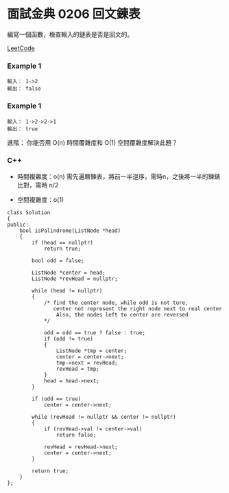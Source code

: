 # 面試金典 0206 回文鍊表

編寫一個函數，檢查輸入的鏈表是否是回文的。

[LeetCode](https://leetcode-cn.com/problems/palindrome-linked-list-lcci/)

### Example 1
```
輸入： 1->2
輸出： false 
```

### Example 1
```
輸入： 1->2->2->1
輸出： true 
```

進階：
你能否用 O(n) 時間覆雜度和 O(1) 空間覆雜度解決此題？

### C++

* 時間複雜度：o(n) 需先遍曆鍊表，將前一半逆序，需時n，之後將一半的鍊錶比對，需時 n/2

* 空間複雜度：o(1) 

```
class Solution
{
public:
    bool isPalindrome(ListNode *head)
    {
        if (head == nullptr)
            return true;

        bool odd = false;

        ListNode *center = head;
        ListNode *revHead = nullptr;

        while (head != nullptr)
        {
            /* find the center node, while odd is not ture, 
               center not represent the right node next to real center
                Also, the nodes left to center are reversed 
            */

            odd = odd == true ? false : true;
            if (odd != true)
            {
                ListNode *tmp = center;
                center = center->next;
                tmp->next = revHead;
                revHead = tmp;
            }
            head = head->next;
        }

        if (odd == true)
            center = center->next;    

        while (revHead != nullptr && center != nullptr)
        {
            if (revHead->val != center->val)
                return false;

            revHead = revHead->next;
            center = center->next;
        }

        return true;
    }
};
```
